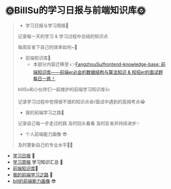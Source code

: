 # 🌞BillSu的学习日报与前端知识库🌞

> - 学习日报与学习周报🧐
>
> 记录每一天的学习 & 学习过程中总结的知识点
>
> 每周反省下自己的效率如何~🤔
>
> - 前端知识库🎨
>   - 本部分内容迁移至 👉[FangzhouSu/frontend-knowledge-base: 前端知识库——前端er必会的数据结构与算法知识 & 校招er的面试题每日一练！ ](https://github.com/FangzhouSu/frontend-knowledge-base)
>
> billSu和小伙伴们一起维护的前端学习知识库👍
>
> 记录学习过程中觉得很不错的知识点😄/面试中遇到的高频考点😂
>
> - 我的前端学习之路🎉
>
> 记录自己每一步走过的路 及时回头看看 及时反省并持续进步✨
>
> - 个人前端能力画像 😎
>
> 及时更新自己的专业水平🧑‍🎓

- [学习日报](Diary) 🧐
- [学习周报](Diary) 学习知识汇总 🤔
- [前端知识库](前端知识库)🎨
- [我的前端学习之路](我的前端学习之路.md) 🎉
- [bill的前端能力画像](个人前端能力画像.md) 😎

